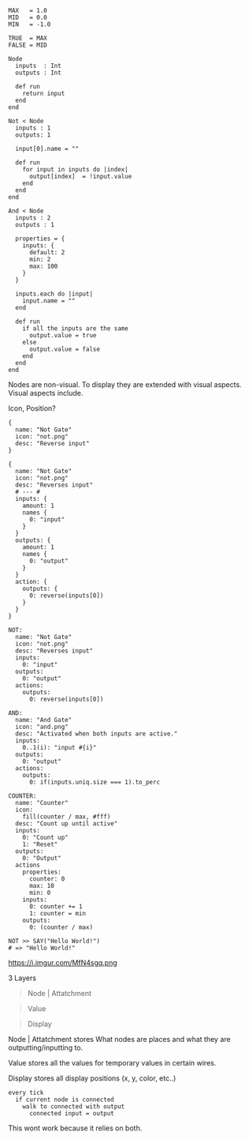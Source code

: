 ```cr
MAX   = 1.0
MID   = 0.0
MIN   = -1.0

TRUE  = MAX
FALSE = MID

Node
  inputs  : Int
  outputs : Int
  
  def run
    return input
  end
end
  
Not < Node
  inputs : 1
  outputs: 1
  
  input[0].name = ""
  
  def run
    for input in inputs do |index|
      output[index]  = !input.value
    end
  end
end

And < Node
  inputs : 2
  outputs : 1
  
  properties = {
    inputs: {
      default: 2
      min: 2
      max: 100
    }
  }
  
  inputs.each do |input|
    input.name = ""
  end
  
  def run
    if all the inputs are the same
      output.value = true
    else
      output.value = false
    end
  end
end
```
Nodes are non-visual. To display they are extended with visual aspects.
Visual aspects include.

Icon, Position?

```cr
{
  name: "Not Gate"
  icon: "not.png"
  desc: "Reverse input"
}
```

```cr
{
  name: "Not Gate"
  icon: "not.png"
  desc: "Reverses input"
  # --- #
  inputs: {
    amount: 1
    names {
      0: "input"
    }
  }
  outputs: {
    amount: 1
    names {
      0: "output"
    }
  }
  action: {
    outputs: {
      0: reverse(inputs[0])
    }
  }
}
```

```cr
NOT:
  name: "Not Gate"
  icon: "not.png"
  desc: "Reverses input"
  inputs:
    0: "input"
  outputs:
    0: "output"
  actions:
    outputs:
      0: reverse(inputs[0])
      
AND:
  name: "And Gate"
  icon: "and.png"
  desc: "Activated when both inputs are active."
  inputs:
    0..1(i): "input #{i}"
  outputs:
    0: "output"
  actions:
    outputs:
      0: if(inputs.uniq.size === 1).to_perc
      
COUNTER:
  name: "Counter"
  icon:
    fill(counter / max, #fff)
  desc: "Count up until active"
  inputs:
    0: "Count up"
    1: "Reset"
  outputs:
    0: "Output"
  actions
    properties:
      counter: 0
      max: 10
      min: 0
    inputs:
      0: counter += 1
      1: counter = min
    outputs:
      0: (counter / max)
```

```cr
NOT >> SAY("Hello World!")
# => "Hello World!"
```
https://i.imgur.com/MfN4sgq.png

3 Layers
> Node | Attatchment

> Value

> Display

Node | Attatchment stores What nodes are places and what they are outputting/inputting to.

Value stores all the values for temporary values in certain wires.

Display stores all display positions (x, y, color, etc..)

```cr
every tick
  if current node is connected
    walk to connected with output
      connected input = output
``` 
This wont work because it relies on both.



      

